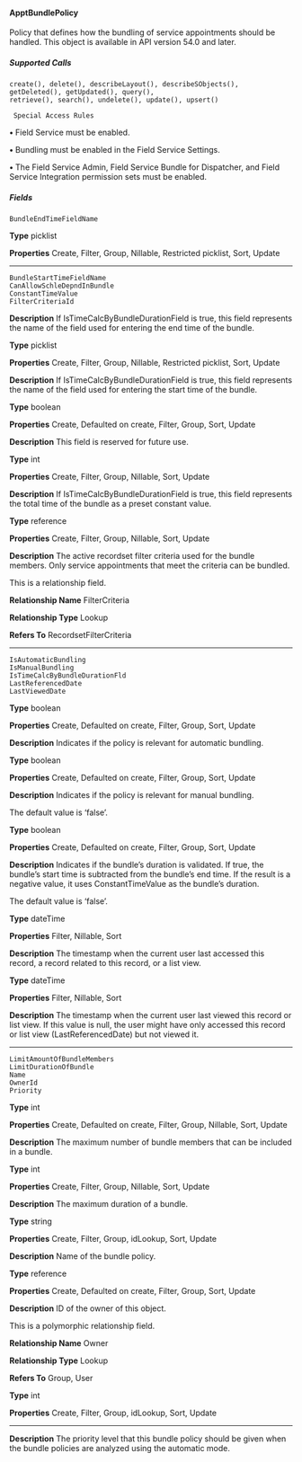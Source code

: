 #### ApptBundlePolicy

Policy that defines how the bundling of service appointments should be handled. This object is available in API version 54.0 and later.

##### Supported Calls
```
create(), delete(), describeLayout(), describeSObjects(), getDeleted(), getUpdated(), query(),
retrieve(), search(), undelete(), update(), upsert()

 Special Access Rules

```
**•** Field Service must be enabled.

**•** Bundling must be enabled in the Field Service Settings.

**•** The Field Service Admin, Field Service Bundle for Dispatcher, and Field Service Integration permission sets must be enabled.

##### Fields

```
BundleEndTimeFieldName

```

**Type**
picklist

**Properties**
Create, Filter, Group, Nillable, Restricted picklist, Sort, Update


-----

```
BundleStartTimeFieldName
CanAllowSchleDepndInBundle
ConstantTimeValue
FilterCriteriaId

```

**Description**
If IsTimeCalcByBundleDurationField is true, this field represents the name of the field used
for entering the end time of the bundle.

**Type**
picklist

**Properties**
Create, Filter, Group, Nillable, Restricted picklist, Sort, Update

**Description**
If IsTimeCalcByBundleDurationField is true, this field represents the name of the field used
for entering the start time of the bundle.

**Type**
boolean

**Properties**
Create, Defaulted on create, Filter, Group, Sort, Update

**Description**
This field is reserved for future use.

**Type**
int

**Properties**
Create, Filter, Group, Nillable, Sort, Update

**Description**
If IsTimeCalcByBundleDurationField is true, this field represents the total time of the bundle
as a preset constant value.

**Type**
reference

**Properties**
Create, Filter, Group, Nillable, Sort, Update

**Description**
The active recordset filter criteria used for the bundle members. Only service appointments
that meet the criteria can be bundled.

This is a relationship field.

**Relationship Name**
FilterCriteria

**Relationship Type**
Lookup

**Refers To**
RecordsetFilterCriteria


-----

```
IsAutomaticBundling
IsManualBundling
IsTimeCalcByBundleDurationFld
LastReferencedDate
LastViewedDate

```

**Type**
boolean

**Properties**
Create, Defaulted on create, Filter, Group, Sort, Update

**Description**
Indicates if the policy is relevant for automatic bundling.

**Type**
boolean

**Properties**
Create, Defaulted on create, Filter, Group, Sort, Update

**Description**
Indicates if the policy is relevant for manual bundling.

The default value is ‘false’.

**Type**
boolean

**Properties**
Create, Defaulted on create, Filter, Group, Sort, Update

**Description**
Indicates if the bundle’s duration is validated. If true, the bundle’s start time is subtracted
from the bundle’s end time. If the result is a negative value, it uses ConstantTimeValue as
the bundle’s duration.

The default value is ‘false’.

**Type**
dateTime

**Properties**
Filter, Nillable, Sort

**Description**
The timestamp when the current user last accessed this record, a record related to this record,
or a list view.

**Type**
dateTime

**Properties**
Filter, Nillable, Sort

**Description**
The timestamp when the current user last viewed this record or list view. If this value is null,
the user might have only accessed this record or list view (LastReferencedDate) but
not viewed it.


-----

```
LimitAmountOfBundleMembers
LimitDurationOfBundle
Name
OwnerId
Priority

```

**Type**
int

**Properties**
Create, Defaulted on create, Filter, Group, Nillable, Sort, Update

**Description**
The maximum number of bundle members that can be included in a bundle.

**Type**
int

**Properties**
Create, Filter, Group, Nillable, Sort, Update

**Description**
The maximum duration of a bundle.

**Type**
string

**Properties**
Create, Filter, Group, idLookup, Sort, Update

**Description**
Name of the bundle policy.

**Type**
reference

**Properties**
Create, Defaulted on create, Filter, Group, Sort, Update

**Description**
ID of the owner of this object.

This is a polymorphic relationship field.

**Relationship Name**
Owner

**Relationship Type**
Lookup

**Refers To**
Group, User

**Type**
int

**Properties**
Create, Filter, Group, idLookup, Sort, Update


-----

**Description**
The priority level that this bundle policy should be given when the bundle policies are
analyzed using the automatic mode.
